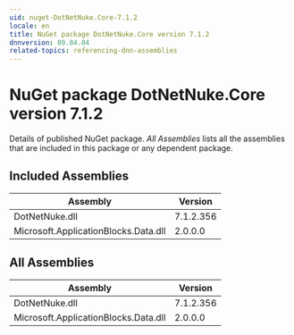```yaml
---
uid: nuget-DotNetNuke.Core-7.1.2
locale: en
title: NuGet package DotNetNuke.Core version 7.1.2
dnnversion: 09.04.04
related-topics: referencing-dnn-assemblies
---
```


# NuGet package DotNetNuke.Core version 7.1.2
Details of published NuGet package.
*All Assemblies* lists all the assemblies that are included in this package or any dependent package.

## Included Assemblies

|Assembly|Version|
|---|---|
|DotNetNuke.dll|7.1.2.356|
|Microsoft.ApplicationBlocks.Data.dll|2.0.0.0|

## All Assemblies

|Assembly|Version|
|---|---|
|DotNetNuke.dll|7.1.2.356|
|Microsoft.ApplicationBlocks.Data.dll|2.0.0.0|

